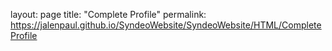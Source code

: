 layout: page
title: "Complete Profile"
permalink: https://jalenpaul.github.io/SyndeoWebsite/SyndeoWebsite/HTML/CompleteProfile

